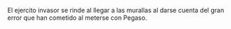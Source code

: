 El ejercito invasor se rinde al llegar a las murallas al darse cuenta del gran error que han cometido al meterse con Pegaso.
